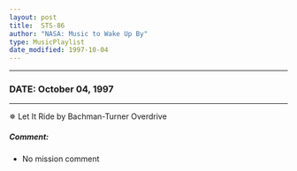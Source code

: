 ```yaml
---
layout: post
title:  STS-86
author: "NASA: Music to Wake Up By"
type: MusicPlaylist
date_modified: 1997-10-04
---
```


----
### DATE: October 04, 1997
----
✵ Let It Ride by Bachman-Turner Overdrive

##### Comment:
* No mission comment
